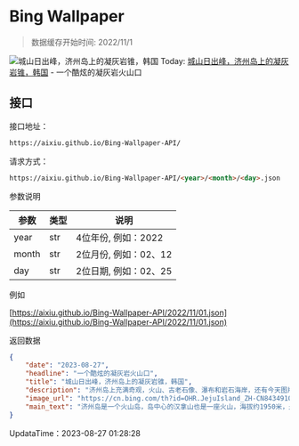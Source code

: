 # Bing Wallpaper

> 数据缓存开始时间: 2022/11/1

![城山日出峰，济州岛上的凝灰岩锥，韩国](https://cn.bing.com/th?id=OHR.JejuIsland_ZH-CN8434910851_1920x1080.webp)
Today: [城山日出峰，济州岛上的凝灰岩锥，韩国](https://cn.bing.com/th?id=OHR.JejuIsland_ZH-CN8434910851_1920x1080.webp) - 一个酷炫的凝灰岩火山口

## 接口

接口地址：

```html
https://aixiu.github.io/Bing-Wallpaper-API/
```

请求方式：

```html
https://aixiu.github.io/Bing-Wallpaper-API/<year>/<month>/<day>.json
```

参数说明

| 参数 | 类型 | 说明 |
| - | - | - |
| year | str | 4位年份, 例如：2022 |
| month | str | 2位月份, 例如：02、12 |
| day | str | 2位日期, 例如：02、25 |

例如

[https://aixiu.github.io/Bing-Wallpaper-API/2022/11/01.json](https://aixiu.github.io/Bing-Wallpaper-API/2022/11/01.json)

返回数据

```json
{
    "date": "2023-08-27",
    "headline": "一个酷炫的凝灰岩火山口",
    "title": "城山日出峰，济州岛上的凝灰岩锥，韩国",
    "description": "济州岛上充满奇观，火山、古老石像、瀑布和岩石海岸，还有今天图片中的主角，城山日出峰，是岛上罕见的凝灰岩锥，由5000年前的一次海底火山喷发而形成。城山日出峰于2007年被列入联合国教科文组织世界自然遗产名录。",
    "image_url": "https://cn.bing.com/th?id=OHR.JejuIsland_ZH-CN8434910851_1920x1080.webp",
    "main_text": "济州岛是一个火山岛，岛中心的汉拿山也是一座火山，海拔约1950米，是韩国的最高峰。"
}
```

UpdataTime：2023-08-27 01:28:28
